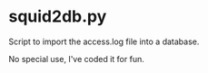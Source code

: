 squid2db.py
===========

Script to import the access.log file into a database.

No special use, I've coded it for fun.
